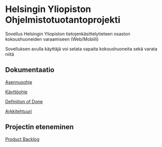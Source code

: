 # Helsingin Yliopiston Ohjelmistotuotantoprojekti 

Sovellus Helsingin Yliopiston tietojenkäsittelytieteen osaston kokoushuoneiden varaamiseen (Web/Mobiili)

Sovelluksen avulla käyttäjä voi selata vapaita kokoushuoneita sekä varata niitä 

## Dokumentaatio

[Asennusohje](https://github.com/ohtuprojekti-kokoushuone/kokoushuoneiden-varaaminen/blob/main/documentation/asennusohje.md)

[Käyttöohje](https://github.com/ohtuprojekti-kokoushuone/kokoushuoneiden-varaaminen/blob/main/documentation/kayttoohje.md)

[Definition of Done](https://docs.google.com/document/d/15tPTE1_v-ni-WlXxEmTRogPBGrpMMk_8MhwXXvJ0bs8/edit)

[Arkkitehtuuri](https://github.com/ohtuprojekti-kokoushuone/kokoushuoneiden-varaaminen/blob/main/documentation/arkkitehtuuri.md)


## Projectin eteneminen

[Product Backlog](https://docs.google.com/spreadsheets/d/1FGeKQlvT8PPFWxfDfxmccjPt_a6O4TcFm0E6Ge-Brv8/edit#gid=0)

